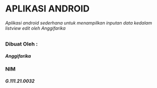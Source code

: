 # APLIKASI ANDROID
###### Aplikasi android sederhana untuk menampilkan inputan data kedalam listview edit oleh Anggifarika

### Dibuat Oleh :
##### Anggifarika
### NIM
##### G.111.21.0032